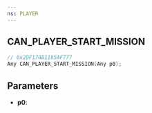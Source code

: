 ```yaml
---
ns: PLAYER
---
```

## CAN_PLAYER_START_MISSION

```c
// 0x2DF170B1185AF777
Any CAN_PLAYER_START_MISSION(Any p0);
```

## Parameters
* **p0**:
